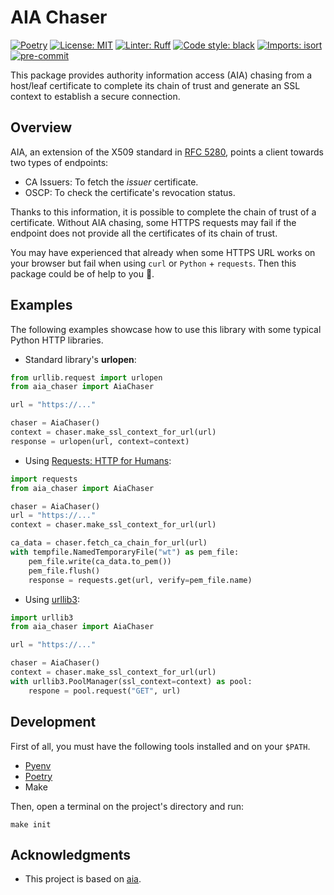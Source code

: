# AIA Chaser

[![Poetry](https://img.shields.io/endpoint?url=https://python-poetry.org/badge/v0.json)](https://python-poetry.org/)
[![License: MIT](https://img.shields.io/badge/License-MIT-darkgoldenrod.svg)](https://opensource.org/licenses/MIT)
[![Linter: Ruff](https://img.shields.io/endpoint?url=https://raw.githubusercontent.com/astral-sh/ruff/main/assets/badge/v2.json)](https://github.com/astral-sh/ruff)
[![Code style: black](https://img.shields.io/badge/code%20style-black-000000.svg)](https://github.com/psf/black)
[![Imports: isort](https://img.shields.io/badge/%20imports-isort-%231674b1?style=flat&labelColor=ef8336)](https://pycqa.github.io/isort/)
[![pre-commit](https://img.shields.io/badge/pre--commit-enabled-brightgreen?logo=pre-commit)](https://github.com/pre-commit/pre-commit)


This package provides authority information access (AIA) chasing
from a host/leaf certificate to complete its chain of trust and
generate an SSL context to establish a secure connection.

## Overview

AIA, an extension of the X509 standard in
[RFC 5280](https://datatracker.ietf.org/doc/html/rfc5280),
points a client towards two types of endpoints:
  * CA Issuers: To fetch the *issuer* certificate.
  * OSCP: To check the certificate's revocation status.

Thanks to this information, it is possible to complete the chain of trust
of a certificate. Without AIA chasing, some HTTPS requests may fail if
the endpoint does not provide all the certificates of its chain of trust.

You may have experienced that already when some HTTPS URL works on your
browser but fail when using `curl` or `Python` + `requests`. Then this
package could be of help to you :guide_dog:.

## Examples

The following examples showcase how to use this library with some typical
Python HTTP libraries.

  * Standard library's **urlopen**:

```Python
from urllib.request import urlopen
from aia_chaser import AiaChaser

url = "https://..."

chaser = AiaChaser()
context = chaser.make_ssl_context_for_url(url)
response = urlopen(url, context=context)
```

  * Using [Requests: HTTP for Humans](https://docs.python-requests.org/en/latest/index.html):

```Python
import requests
from aia_chaser import AiaChaser

chaser = AiaChaser()
url = "https://..."
context = chaser.make_ssl_context_for_url(url)

ca_data = chaser.fetch_ca_chain_for_url(url)
with tempfile.NamedTemporaryFile("wt") as pem_file:
    pem_file.write(ca_data.to_pem())
    pem_file.flush()
    response = requests.get(url, verify=pem_file.name)
```

  * Using [urllib3](https://urllib3.readthedocs.io/en/stable/):

```Python
import urllib3
from aia_chaser import AiaChaser

url = "https://..."

chaser = AiaChaser()
context = chaser.make_ssl_context_for_url(url)
with urllib3.PoolManager(ssl_context=context) as pool:
    respone = pool.request("GET", url)
```

## Development

First of all, you must have the following tools installed and on
your `$PATH`.

 * [Pyenv](https://github.com/pyenv/pyenv)
 * [Poetry](https://python-poetry.org/docs/#installation)
 * Make

Then, open a terminal on the project's directory and run:

```console
make init
```

## Acknowledgments

* This project is based on [aia](https://github.com/danilobellini/aia).
